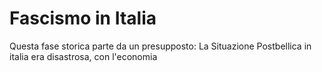 # Fascismo in Italia
Questa fase storica parte da un presupposto:
La Situazione Postbellica in italia era disastrosa, con l'economia
<!--stackedit_data:
eyJoaXN0b3J5IjpbLTE0NDExMTIxOCw4NDQwNTU5ODgsMTY2OT
M5NDQyOV19
-->